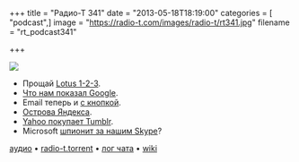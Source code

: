 +++
title = "Радио-Т 341"
date = "2013-05-18T18:19:00"
categories = [ "podcast",]
image = "https://radio-t.com/images/radio-t/rt341.jpg"
filename = "rt_podcast341"

+++

![](https://radio-t.com/images/radio-t/rt341.jpg)

* Прощай [Lotus 1-2-3](http://www.zdnet.com/goodbye-lotus-1-2-3-7000015385/).
* [Что нам показал Google](http://mashable.com/2013/05/15/google-io-announcements-2013/).
* Email теперь и [с кнопкой](http://techcrunch.com/2013/05/15/google-makes-email-more-interactive-with-customizable-gmail-action-buttons/).
* [Острова Яндекса](http://clubs.ya.ru/company/replies.xml?item_no=66690).
* [Yahoo покупает Tumblr](http://www.adweek.com/news/technology/yahoo-talks-acquire-tumblr-149583).
* Microsoft [шпионит за нашим Skype](http://www.zdnet.com/is-microsoft-reading-your-skype-instant-messages-7000015388/)?

[аудио](http://cdn.radio-t.com/rt_podcast341.mp3) • [radio-t.torrent](http://www.radio-t.com/torrents/rt_podcast341.mp3.torrent) • [лог чата](http://chat.radio-t.com/logs/radio-t-341.html) • [wiki](http://wiki.radio-t.com/%D0%92%D1%8B%D0%BF%D1%83%D1%81%D0%BA_341)<audio src="http://cdn.radio-t.com/rt_podcast341.mp3" preload="none"></audio>